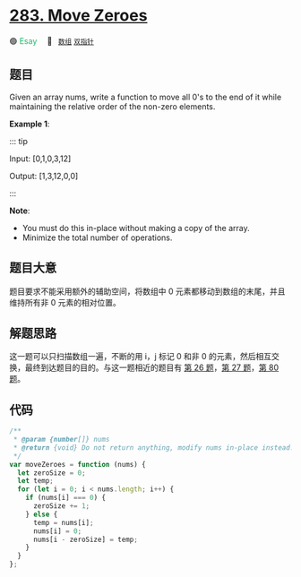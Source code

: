 # [283. Move Zeroes](https://leetcode.com/problems/move-zeroes/)

🟢 <font color=#15bd66>Esay</font>&emsp; 🔖&ensp; [`数组`](/leetcode/outline/tag/array.md) [`双指针`](/leetcode/outline/tag/two-pointers.md)

## 题目

Given an array nums, write a function to move all 0's to the end of it while maintaining the relative order of the non-zero elements.

**Example 1**:

::: tip

Input: [0,1,0,3,12]

Output: [1,3,12,0,0]

:::

**Note**:

- You must do this in-place without making a copy of the array.
- Minimize the total number of operations.

## 题目大意

题目要求不能采用额外的辅助空间，将数组中 0 元素都移动到数组的末尾，并且维持所有非 0 元素的相对位置。

## 解题思路

这一题可以只扫描数组一遍，不断的用 i，j 标记 0 和非 0 的元素，然后相互交换，最终到达题目的目的。与这一题相近的题目有 [第 26 题](./0026.md)，[第 27 题](./0027.md)，[第 80 题](./0080.md)。

## 代码

```javascript
/**
 * @param {number[]} nums
 * @return {void} Do not return anything, modify nums in-place instead.
 */
var moveZeroes = function (nums) {
  let zeroSize = 0;
  let temp;
  for (let i = 0; i < nums.length; i++) {
    if (nums[i] === 0) {
      zeroSize += 1;
    } else {
      temp = nums[i];
      nums[i] = 0;
      nums[i - zeroSize] = temp;
    }
  }
};
```
